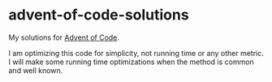 # advent-of-code-solutions
 
My solutions for [Advent of Code](https://adventofcode.com/).

I am optimizing this code for simplicity, not running time or any other metric.
I will make some running time optimizations when the method is common and well known.

